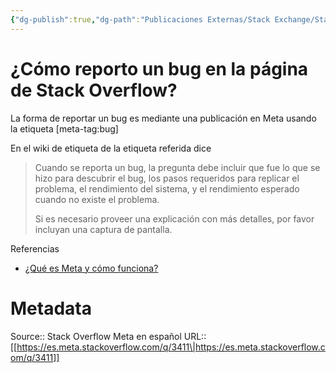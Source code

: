 ```yaml
---
{"dg-publish":true,"dg-path":"Publicaciones Externas/Stack Exchange/Stack Overflow en español/Stack Overflow en español Meta/es.meta.stackoverflow.com-3411.md","permalink":"/publicaciones-externas/stack-exchange/stack-overflow-en-espanol/stack-overflow-en-espanol-meta/es-meta-stackoverflow-com-3411/","title":"¿Cómo reporto un bug en la página de Stack Overflow?","hide":true,"noteIcon":"default","created":"2024-04-03T12:49:10.421-06:00","updated":"2024-04-05T16:44:03.031-06:00"}
---
```


# ¿Cómo reporto un bug en la página de Stack Overflow?

La forma de reportar un bug es mediante una publicación en Meta usando la etiqueta [meta-tag:bug]

En el wiki de etiqueta de la etiqueta referida dice

> Cuando se reporta un bug, la pregunta debe incluir que fue lo que se
> hizo para descubrir el bug, los pasos requeridos para replicar el
> problema, el rendimiento del sistema, y el rendimiento esperado cuando
> no existe el problema.
> 
> Si es necesario proveer una explicación con más detalles, por favor
> incluyan una captura de pantalla.

Referencias

- [¿Qué es Meta y cómo funciona?](https://es.stackoverflow.com/help/whats-meta)


# Metadata
Source:: Stack Overflow Meta en español
URL:: [[https://es.meta.stackoverflow.com/q/3411\|https://es.meta.stackoverflow.com/q/3411]]

